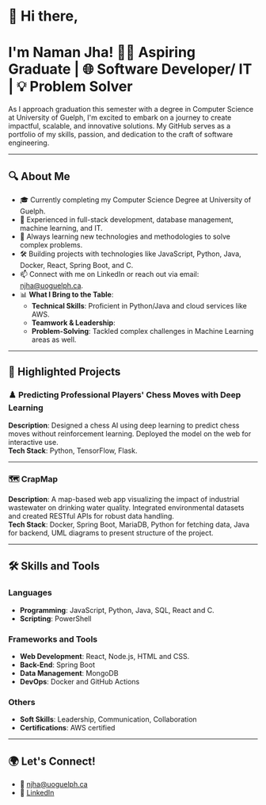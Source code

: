 # 👋 Hi there, 
# I'm Naman Jha! 🧑‍💻 Aspiring Graduate | 🌐 Software Developer/ IT | 💡 Problem Solver

As I approach graduation this semester with a degree in Computer Science at University of Guelph, I'm excited to embark on a journey to create impactful, scalable, and innovative solutions. My GitHub serves as a portfolio of my skills, passion, and dedication to the craft of software engineering.

---

## 🔍 About Me
- 🎓 Currently completing my Computer Science Degree at University of Guelph.
- 💼 Experienced in full-stack development, database management, machine learning, and IT.
- 🌱 Always learning new technologies and methodologies to solve complex problems.
- 🛠️ Building projects with technologies like JavaScript, Python, Java, Docker, React, Spring Boot, and C.
- 📫 Connect with me on LinkedIn or reach out via email: [njha@uoguelph.ca](mailto:njha@uoguelph.ca).
- 📊 **What I Bring to the Table**:  
  - **Technical Skills**: Proficient in Python/Java and cloud services like AWS.
  - **Teamwork & Leadership**:
  - **Problem-Solving**: Tackled complex challenges in Machine Learning areas as well.

---

## 📂 Highlighted Projects

### ♟️ **Predicting Professional Players' Chess Moves with Deep Learning**
**Description**: Designed a chess AI using deep learning to predict chess moves without reinforcement learning. Deployed the model on the web for interactive use.  
**Tech Stack**: Python, TensorFlow, Flask.   

---

### 🗺️ **CrapMap**  
**Description**: A map-based web app visualizing the impact of industrial wastewater on drinking water quality. Integrated environmental datasets and created RESTful APIs for robust data handling.  
**Tech Stack**: Docker, Spring Boot, MariaDB, Python for fetching data, Java for backend, UML diagrams to present structure of the project. 

---

## 🛠️ Skills and Tools

### **Languages**
- **Programming**: JavaScript, Python, Java, SQL, React and C.
- **Scripting**: PowerShell

### **Frameworks and Tools**
- **Web Development**: React, Node.js, HTML and CSS.
- **Back-End**: Spring Boot
- **Data Management**: MongoDB
- **DevOps**: Docker and GitHub Actions

### **Others**
- **Soft Skills**: Leadership, Communication, Collaboration
- **Certifications**: AWS certified

---

## 🌍 Let's Connect!
- 📧 [njha@uoguelph.ca](mailto:njha@uoguelph.ca)
- 💼 [LinkedIn](https://www.linkedin.com/in/naman18jha/)

